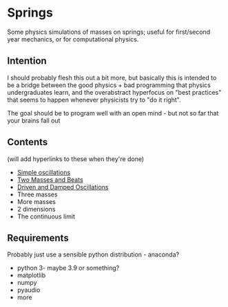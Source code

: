 Springs
====

Some physics simulations of masses on springs; useful for first/second year mechanics, or for computational physics.

Intention
----
I should probably flesh this out a bit more, but basically this is intended to be a bridge between the good physics + bad programming that physics undergraduates learn, and the overabstract hyperfocus on "best practices" that seems to happen whenever physicists try to "do it right".

The goal should be to program well with an open mind - but not so far that your brains fall out

Contents
----
(will add hyperlinks to these when they're done)
 - [Simple oscillations](./Simple.ipynb)
 - [Two Masses and Beats](./Two.ipynb)
 - [Driven and Damped Oscillations](./Driven.ipynb)
 - Three masses
 - More masses
 - 2 dimensions
 - The continuous limit
 
 Requirements
 ----
Probably just use a sensible python distribution - anaconda?

 * python 3- maybe 3.9 or something?
 * matplotlib
 * numpy
 * pyaudio
 * more
 
